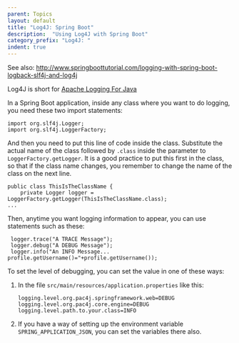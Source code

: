 ```yaml
---
parent: Topics
layout: default
title: "Log4J: Spring Boot"
description:  "Using Log4J with Spring Boot"
category_prefix: "Log4J: "
indent: true
---
```



See also: <http://www.springboottutorial.com/logging-with-spring-boot-logback-slf4j-and-log4j>

Log4J is short for  [Apache Logging For Java](https://logging.apache.org/log4j)

In a Spring Boot application, inside any class where you want to do logging, you need these two import statements:

```
import org.slf4j.Logger;
import org.slf4j.LoggerFactory;
```

And then you need to put this line of code inside the class.  Substitute the actual name of the class
followed by `.class` inside the parameter to `LoggerFactory.getLogger`.  It is a good practice to put this
first in the class, so that if the class name changes, you remember to change the name of the class on the next line.

```
public class ThisIsTheClassName {
    private Logger logger = LoggerFactory.getLogger(ThisIsTheClassName.class);
...
```

Then, anytime you want logging information to appear, you can use statements such as these:

```
 logger.trace("A TRACE Message");
 logger.debug("A DEBUG Message");
 logger.info("An INFO Message... profile.getUsername()="+profile.getUsername());
```

To set the level of debugging, you can set the value in one of these ways:

1. In the file `src/main/resources/application.properties` like this:
   ```
   logging.level.org.pac4j.springframework.web=DEBUG
   logging.level.org.pac4j.core.engine=DEBUG
   logging.level.path.to.your.class=INFO
   ```
2. If you have a way of setting up the environment variable `SPRING_APPLICATION_JSON`, you can set the variables there also.
